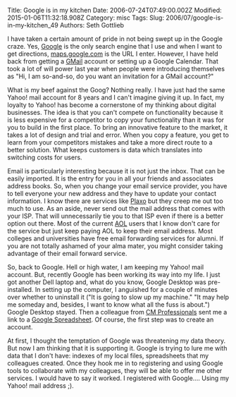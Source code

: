 Title: Google is in my kitchen
Date: 2006-07-24T07:49:00.002Z
Modified: 2015-01-06T11:32:18.908Z
Category: misc
Tags: 
Slug: 2006/07/google-is-in-my-kitchen_49
Authors: Seth Gottlieb

I have taken a certain amount of pride in not being swept up in the Google craze. Yes, [Google](http://www.google.com) is the only search engine that I use and when I want to get directions, [maps.google.com](http://maps.google.com) is the URL I enter. However, I have held back from getting a [GMail](http://mail.google.com) account or setting up a Google Calendar. That took a lot of will power last year when people were introducing themselves as "Hi, I am so-and-so, do you want an invitation for a GMail account?"  

What is my beef against the Goog? Nothing really. I have just had the same Yahoo! mail account for 8 years and I can't imagine giving it up. In fact, my loyalty to Yahoo! has become a cornerstone of my thinking about digital businesses. The idea is that you can't compete on functionality because it is less expensive for a competitor to copy your functionality than it was for you to build in the first place. To bring an innovative feature to the market, it takes a lot of design and trial and error. When you copy a feature, you get to learn from your competitors mistakes and take a more direct route to a better solution. What keeps customers is data which translates into switching costs for users.  

Email is particularly interesting because it is not just the inbox. That can be easily imported. It is the entry for you in all your friends and associates address books. So, when you change your email service provider, you have to tell everyone your new address and they have to update your contact information. I know there are services like [Plaxo](http://www.plaxo.com/) but they creep me out too much to use. As an aside, never send out the mail address that comes with your ISP. That will unnecessarily tie you to that ISP even if there is a better option out there. Most of the current [AOL](http://www.aol.com) users that I know don't care for the service but just keep paying AOL to keep their email address. Most colleges and universities have free email forwarding services for alumni. If you are not totally ashamed of your alma mater, you might consider taking advantage of their email forward service.  

So, back to Google. Hell or high water, I am keeping my Yahoo! mail account. But, recently Google has been working its way into my life. I just got another Dell laptop and, what do you know, Google Desktop was pre-installed. In setting up the computer, I anguished for a couple of minutes over whether to uninstall it ("It is going to slow up my machine." "It may help me someday and, besides, I want to know what all the fuss is about.") Google Desktop stayed. Then a colleague from [CM Professionals](http://www.cmprofessionals.org) sent me a link to a [Google Spreadsheet](http://spreadsheets.google.com). Of course, the first step was to create an account.  

At first, I thought the temptation of Google was threatening my data theory. But now I am thinking that it is supporting it. Google is trying to lure me with data that I don't have: indexes of my local files, spreadsheets that my colleagues created. Once they hook me in to registering and using Google tools to collaborate with my colleagues, they will be able to offer me other services. I would have to say it worked. I registered with Google.... Using my Yahoo! mail address ;).
